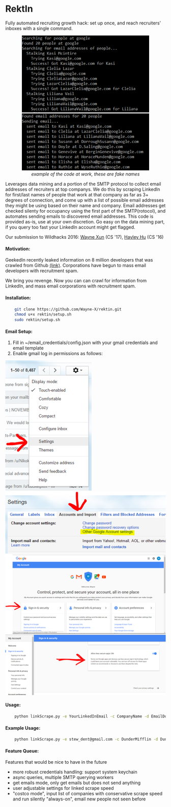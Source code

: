 # RektIn
Fully automated recruiting growth hack: set up once, and reach recruiters' inboxes with a single command.
<p align="center">
<img src="https://github.com/Wayne-X/rektin/blob/master/img/success1.PNG?raw=true" width="400">
<img src="https://github.com/Wayne-X/rektin/blob/master/img/success2.PNG?raw=true" width="400">
<br>
<i>example of the code at work, these are fake names</i>
</p>

Leverages data mining and a portion of the SMTP protocol to collect email addresses of recruiters at top companys. We do this by scraping LinkedIn for first/last names of people that work at that company as far as 3+ degrees of connection, and come up with a list of possible email addresses they might be using based on their name and company. Email addresses get checked silenty for occupancy using the first part of the SMTP(rotocol), and automates sending emails to discovered email addresses. This code is provided as-is, use at your own discretion. Go easy on the data mining part, if you query too fast your LinkedIn account might get flagged.

Our submission to Wildhacks 2016: 
[Wayne Xun](https://www.linkedin.com/in/waynexun) (CS '17), [Hayley Hu](https://www.linkedin.com/in/hayley-hu) (CS '16)

#### Motivation:
GeekedIn recently leaked information on 8 million developers that was crawled from Github [(link)](https://www.troyhunt.com/8-million-github-profiles-were-leaked-from-geekedins-mongodb-heres-how-to-see-yours/). Corporations have begun to mass email developers with recruitment spam.

We bring you revenge. Now you can can crawl for information from LinkedIn, and mass email corporations with recruitment spam.

#### Installation:
```sh
    git clone https://github.com/Wayne-X/rektin.git
    chmod u+x rektin/setup.sh
    sudo rektin/setup.sh
```

#### Email Setup:
1. Fill in ~/email_credentials/config.json with your gmail credentials and email template
2. Enable gmail log in permissions as follows:

![In gmail, go to settings](https://github.com/Wayne-X/rektin/blob/master/img/allow1.PNG?raw=true)
![In settings, go to Accounts and import tab, and click Other Account Settings](https://github.com/Wayne-X/rektin/blob/master/img/allow1.5.PNG?raw=true)
![Click on the Sign in and security card](https://github.com/Wayne-X/rektin/blob/master/img/allow2.PNG?raw=true)
![Scroll down and enable allow less secure apps](https://github.com/Wayne-X/rektin/blob/master/img/allow3.PNG?raw=true)

#### Usage:
```sh
    python linkScrape.py -e YourLinkedInEmail -c CompanyName -d EmailDomainName
```
#### Example Usage:
```sh
    python linkScrape.py -e stew_dent@gmail.com -c DunderMifflin -d DunderMiffl.com
```
#### Feature Queue:
Features that would be nice to have in the future
- more robust credentials handling: support system keychain
- async queries, multiple SMTP querying workers
- get emails mode, only get emails but does not send anything
- user adjustable settings for linked scrape speed
- "costco mode", input list of companies with conservative scrape speed and run silently "always-on", email new people not seen before



